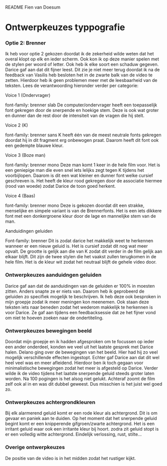 README Fien van Doesum

# Ontwerpkeuzes typpografie

### Optie 2: Brenner

Ik heb voor optie 2 gekozen doordat ik de zekerheid wilde weten dat het overal klopt op elk en ieder scherm. Ook kon ik op deze manier spelen met de stylen per woord of letter. Ook heb ik elke soort een schaduw gegeven. Darice gaf aan dat dit fijner leest. Dit zie je niet meer terug doordat ik na de feedback van Vasilis heb besloten het in de zwarte balk van de video te zetten. Hierdoor heb ik geen problemen meer met de leesbaarheid van de teksten. Lees de verantwoording hieronder verder per categorie:

Voice 1 (Ondervrager)
    
font-family: brenner slab
De computer/ondervrager heeft een toepasselijk font gekregen door de snerpende en hoekige stem. Deze is ook wat groter en dunner dan de rest door de intensiteit van de vragen die hij stelt. 


Voice 2 (K)
  
font-family: brenner sans
K heeft één van de meest neutrale fonts gekregen doordat hij in dit fragment erg onbewogen praat. Daarom heeft dit font ook een gedempte blauwe kleur. 


Voice 3 (Boze man)
  
font-family: brenner mono
Deze man komt 1 keer in de hele film voor. Het is een geniepige man die even snel iets lelijks zegt tegen K tijdens het voorbijlopen. Daarom is dit een wat kleiner en dunner font welke cursief geschreven is. Het heeft de kleur rood gekregen door de associatie hiermee (rood van woede) zodat Darice de toon goed herkent. 
	

Voice 4 (Baas)

font-family: brenner mono
Deze is gekozen doordat dit een strakke, menselijke en simpele variant is van de Brennerfonts. Het is een iets dikkere font met een donkergroene kleur door de lage en mannelijke stem van de man. 


Aanduidingen geluiden

Font-family: brenner
Dit is zodat darice het makkelijk weet te herkennen wanneer er een nieuw geluid is. Het is cursief zodat dit nog wat meer opvalt. De grootte is gelijk aan die van K zodat dit verder in de film gelijk aan elkaar blijft. Dit zijn de twee stylen die het vaakst zullen terugkomen in de hele film. Het is de kleur wit zodat het neutraal blijft de gehele video door. 


### Ontwerpkeuzes aanduidngen geluiden

Darice gaf aan dat de aanduidingen van de geluiden er 100% in moesten zitten. Anders snapte ze er niets van. Daarom heb ik geprobeerd de geluiden zo specifiek mogelijk te beschrijven. Ik heb deze ook besproken in mijn groepje zodat ik meer meningen kon meenemen. Ook staan deze teksten iets naar beneden zodat het wederom makkelijk te herkennen is voor Darice. Ze gaf aan tijdens een feedbacksessie dat ze het fijner vond om niet te hoeven zoeken naar de ondertiteling.


### Ontwerpkeuzes bewegingen beeld

Doordat mijn groepje en ik hadden afgesproken om te focussen op ieder een ander onderdeel, konden we veel uit het laatste gesprek met Darice halen. Delano ging over de bewegingen van het beeld. Hier had hij zo veel mogelijk verschillende effecten ingestopt. Echter gaf Darice aan dat dit wel heel veel was en meer afleidend. Hierdoor ben ik toch gegaan voor minimalistische bewegingen zodat het meer is afgesteld op Darice. Verder wilde ik de video tijdens het laatste snerpende geluid steeds groter laten worden. Na 100 pogingen is het alsog niet gelukt. Achteraf zoomt de film zelf ook al in en was dit dubbel geweest. Dus misschien is het juist wel goed zo.


### Ontwerpkeuzes achtergrondkleuren

Bij elk alarmerend geluid komt er een rode kleur als achtergrond. Dit is om gevaar en paniek aan te duiden. Op het moment dat het snerpende geluid begint komt er een knipperende gifgroen/zwarte achtergrond. Het is een irritant geluid waar ook een irritante kleur bij hoort. zodra zit geluid stopt is er een volledig witte achtergrond. Eindelijk verlossing, rust, stilte... 


### Overige ontwerpkeuzes

De positie van de video is in het midden zodat het rustiger kijkt.
